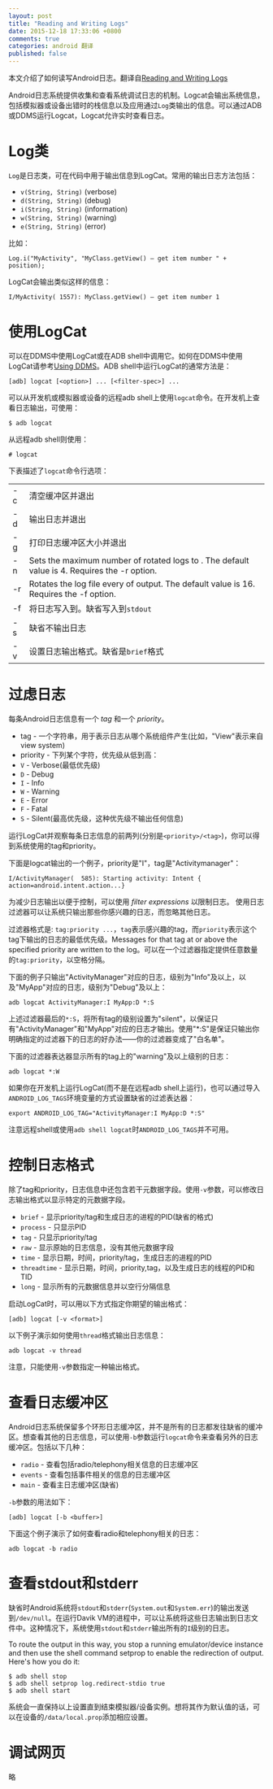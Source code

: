 ```yaml
---
layout: post
title: "Reading and Writing Logs"
date: 2015-12-18 17:33:06 +0800
comments: true
categories: android 翻译
published: false
---
```

本文介绍了如何读写Android日志。翻译自[Reading and Writing Logs](http://developer.android.com/intl/zh-cn/tools/debugging/debugging-log.html)
<!--more-->

Android日志系统提供收集和查看系统调试日志的机制。Logcat会输出系统信息，包括模拟器或设备出错时的栈信息以及应用通过`Log`类输出的信息。可以通过ADB或DDMS运行Logcat，Logcat允许实时查看日志。

# Log类
`Log`是日志类，可在代码中用于输出信息到LogCat。常用的输出日志方法包括：

+ `v(String, String)` (verbose)
+ `d(String, String)` (debug)
+ `i(String, String)` (information)
+ `w(String, String)` (warning)
+ `e(String, String)` (error)

比如：

```
Log.i("MyActivity", "MyClass.getView() — get item number " + position);
```

LogCat会输出类似这样的信息：

```
I/MyActivity( 1557): MyClass.getView() — get item number 1
```

# 使用LogCat
可以在DDMS中使用LogCat或在ADB shell中调用它。如何在DDMS中使用LogCat请参考[Using DDMS][Using DDMS]。ADB shell中运行LogCat的通常方法是：

```
[adb] logcat [<option>] ... [<filter-spec>] ...
```

可以从开发机或模拟器或设备的远程adb shell上使用`logcat`命令。在开发机上查看日志输出，可使用：

```
$ adb logcat
```

从远程adb shell则使用：

```
# logcat
```

下表描述了`logcat`命令行选项：

|   |   |
|---|---|
|-c |清空缓冲区并退出|
|-d |输出日志并退出|
|-g |打印日志缓冲区大小并退出|
|-n <count>|Sets the maximum number of rotated logs to <count>. The default value is 4. Requires the -r option.
|-r <kbytes>|Rotates the log file every <kbytes> of output. The default value is 16. Requires the -f option.
|-f <filename>|将日志写入到<filename>。缺省写入到`stdout`|
|-s  |缺省不输出日志|
|-v <format>|设置日志输出格式。缺省是`brief`格式|

# 过虑日志
每条Android日志信息有一个 *tag* 和一个 *priority*。

+ tag - 一个字符串，用于表示日志从哪个系统组件产生(比如，"View"表示来自view system)
+ priority - 下列某个字符，优先级从低到高：
 + `V` - Verbose(最低优先级)
 + `D` - Debug
 + `I` - Info
 + `W` - Warning
 + `E` - Error
 + `F` - Fatal
 + `S` - Silent(最高优先级，这种优先级不输出任何信息)

运行LogCat并观察每条日志信息的前两列(分别是`<priority>/<tag>`)，你可以得到系统使用的tag和priority。

下面是logcat输出的一个例子，priority是"I"，tag是"Activitymanager"：

```
I/ActivityManager(  585): Starting activity: Intent { action=android.intent.action...}
```

为减少日志输出以便于控制，可以使用 *filter expressions* 以限制日志。 使用日志过滤器可以让系统只输出那些你感兴趣的日志，而忽略其他日志。

过滤器格式是: `tag:priority ...`，`tag`表示感兴趣的tag，而`priority`表示这个tag下输出的日志的最低优先级。Messages for that tag at or above the specified priority are written to the log。可以在一个过滤器指定提供任意数量的`tag:priority`，以空格分隔。

下面的例子只输出"ActivityManager"对应的日志，级别为"Info"及以上，以及"MyApp"对应的日志，级别为"Debug"及以上：

```
adb logcat ActivityManager:I MyApp:D *:S
```

上述过滤器最后的`*:S`，将所有tag的级别设置为"silent"，以保证只有"ActivityManager"和"MyApp"对应的日志才输出。使用"*:S"是保证只输出你明确指定的过滤器下的日志的好办法——你的过滤器变成了"白名单"。

下面的过滤器表达器显示所有的tag上的"warning"及以上级别的日志：

```
adb logcat *:W
```

如果你在开发机上运行LogCat(而不是在远程adb shell上运行)，也可以通过导入`ANDROID_LOG_TAGS`环境变量的方式设置缺省的过滤表达器：

```
export ANDROID_LOG_TAG="ActivityManager:I MyApp:D *:S"
```

注意远程shell或使用`adb shell logcat`时`ANDROID_LOG_TAGS`并不可用。

# 控制日志格式
除了tag和priority，日志信息中还包含若干元数据字段。使用`-v`参数，可以修改日志输出格式以显示特定的元数据字段。

+ `brief` - 显示priority/tag和生成日志的进程的PID(缺省的格式)
+ `process` - 只显示PID
+ `tag` - 只显示priority/tag
+ `raw` - 显示原始的日志信息，没有其他元数据字段
+ `time` - 显示日期，时间，priority/tag，生成日志的进程的PID
+ `threadtime` - 显示日期，时间，priority,tag，以及生成日志的线程的PID和TID
+ `long` - 显示所有的元数据信息并以空行分隔信息

启动LogCat时，可以用以下方式指定你期望的输出格式：

```
[adb] logcat [-v <format>]
```

以下例子演示如何使用`thread`格式输出日志信息：

```
adb logcat -v thread
```

注意，只能使用`-v`参数指定一种输出格式。

# 查看日志缓冲区
Android日志系统保留多个环形日志缓冲区，并不是所有的日志都发往缺省的缓冲区。想查看其他的日志信息，可以使用`-b`参数运行`logcat`命令来查看另外的日志缓冲区。包括以下几种：

+ `radio` - 查看包括radio/telephony相关信息的日志缓冲区
+ `events` - 查看包括事件相关的信息的日志缓冲区
+ `main` - 查看主日志缓冲区(缺省)

`-b`参数的用法如下：

```
[adb] logcat [-b <buffer>]
```

下面这个例子演示了如何查看radio和telephony相关的日志：

```
adb logcat -b radio
```

# 查看stdout和stderr
缺省时Android系统将`stdout`和`stderr`(`System.out`和`System.err`)的输出发送到`/dev/null`。在运行Davik VM的进程中，可以让系统将这些日志输出到日志文件中。这种情况下，系统使用`stdout`和`stderr`输出所有的`I`级别的日志。

To route the output in this way, you stop a running emulator/device instance and then use the shell command setprop to enable the redirection of output. Here's how you do it:

```
$ adb shell stop
$ adb shell setprop log.redirect-stdio true
$ adb shell start
```

系统会一直保持以上设置直到结束模拟器/设备实例。想将其作为默认值的话，可以在设备的`/data/local.prop`添加相应设置。

# 调试网页
略

[Using DDMS]: http://developer.android.com/tools/debugging/ddms.html#logcat